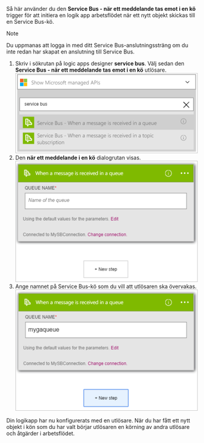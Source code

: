 Så här använder du den **Service Bus - när ett meddelande tas emot i en kö** trigger för att initiera en logik app arbetsflödet när ett nytt objekt skickas till en Service Bus-kö.  

> [!NOTE]
> Du uppmanas att logga in med ditt Service Bus-anslutningssträng om du inte redan har skapat en anslutning till Service Bus.  
> 
> 

1. Skriv i sökrutan på logic apps designer **service bus**. Välj sedan den **Service Bus - när ett meddelande tas emot i en kö** utlösare.  
   ![Service Bus utlösarbild 1](./media/connectors-create-api-servicebus/trigger-1.png)   
2. Den **när ett meddelande i en kö** dialogrutan visas.  
   ![Bild 2 till Service Bus-utlösare](./media/connectors-create-api-servicebus/trigger-2.png)   
3. Ange namnet på Service Bus-kö som du vill att utlösaren ska övervakas.   
   ![Bild 3 till Service Bus-utlösare](./media/connectors-create-api-servicebus/trigger-3.png)   

Din logikapp har nu konfigurerats med en utlösare. När du har fått ett nytt objekt i kön som du har valt börjar utlösaren en körning av andra utlösare och åtgärder i arbetsflödet.    

